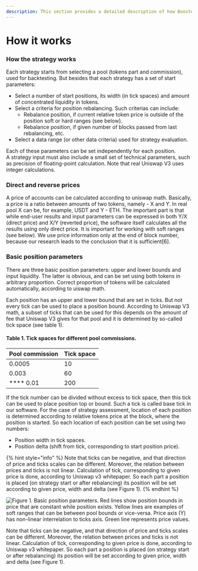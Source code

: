 ```yaml
---
description: This section provides a detailed description of how BoosterPool works.
---
```


# How it works

### **How the strategy works**

Each strategy starts from selecting a pool (tokens part and commission), used for backtesting. But besides that each strategy has a set of start parameters:

* Select a number of start positions, its width (in tick spaces) and amount of concentrated liquidity in tokens.
* Select a criteria for position rebalancing. Such criterias can include:
  * Rebalance position, if current relative token price is outside of the position soft or hard ranges (see below).
  * Rebalance position, if given number of blocks passed from last rebalancing, etc.
* Select a data range (or other data criteria) used for strategy evaluation.

Each of these parameters can be set independently for each position.\
A strategy input must also include a small set of technical parameters, such as precision of floating-point calculation. Note that real Uniswap V3 uses integer calculations.

### **Direct and reverse prices**

A price of accounts can be calculated according to uniswap math. Basically, a price is a ratio between amounts of two tokens, namely - X and Y. In real pool X can be, for example, USDT and Y - ETH. The important part is that while end-user results and input parameters can be expressed in both Y/X (direct price) and X/Y (reverted price), the software itself calculates all the results using only direct price. It is important for working with soft ranges (see below). We use price information only at the end of block number, because our research leads to the conclusion that it is sufficient\[6].

### **Basic position parameters**

There are three basic position parameters: upper and lower bounds and input liquidity. The latter is obvious, and can be set using both tokens in arbitrary proportion. Correct proportion of tokens will be calculated automatically, according to uiswap math.

Each position has an upper and lower bound that are set in ticks. But not every tick can be used to place a position bound. According to Uniswap V3 math, a subset of ticks that can be used for this depends on the amount of fee that Uniswap V3 gives for that pool and it is determined by so-called tick space (see table 1).

#### **Table 1. Tick spaces for different pool commissions.** <a href="#table1" id="table1"></a>

| Pool commission | Tick space |
| --------------- | ---------- |
| 0.0005          | 10         |
| 0.003           | 60         |
|  **** 0.01      | 200        |

If the tick number can be divided without excess to tick space, then this tick can be used to place position top or bound. Such a tick is called base tick in our software. For the case of strategy assessment, location of each position is determined according to relative tokens price at the block, where the position is started. So each location of each position can be set using two numbers:

* Position width in tick spaces.
* Position delta (shift from tick, corresponding to start position price).

{% hint style="info" %}
Note that ticks can be negative, and that direction of price and ticks scales can be different. Moreover, the relation between prices and ticks is not linear. Calculation of tick, corresponding to given price is done, according to Uniswap v3 whitepaper. So each part a position is placed (on strategy start or after rebalancing) its position will be set according to given price, width and delta (see Figure 1).
{% endhint %}

![Figure 1. Basic position parameters. Red lines show position bounds in price that are constant while position exists. Yellow lines are examples of soft ranges that can be between pool bounds or vice-versa. Price axis (Y) has non-linear interrelation to ticks axis. Green line represents price values.](https://lh6.googleusercontent.com/lYgN7\_0L3JS8RAMYhu4U2ZO\_axSCKAV5otqZuFyriBmwdhkH8Fq4hPCfpkZqqYUwbogD3XJrrd1Xs2gdfO\_1p6p9iRHm1sv-Y6LjwBsKKEZWEUGkrXLsCeiy5Frcs-mEjy9YpdD3e5QrWSOh0jhv4t8)

Note that ticks can be negative, and that direction of price and ticks scales can be different. Moreover, the relation between prices and ticks is not linear. Calculation of tick, corresponding to given price is done, according to Uniswap v3 whitepaper. So each part a position is placed (on strategy start or after rebalancing) its position will be set according to given price, width and delta (see Figure 1).
